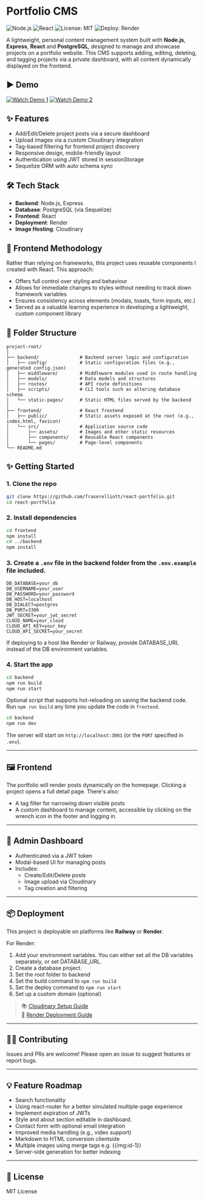 # Portfolio CMS

![Node.js](https://img.shields.io/badge/Backend-Node.js-43853D?logo=node.js&logoColor=white)
![React](https://img.shields.io/badge/Frontend-React-61DAFB?logo=react&logoColor=black)
![License: MIT](https://img.shields.io/badge/License-MIT-yellow)
![Deploy: Render](https://img.shields.io/badge/Deploy-Render-8357C5)

A lightweight, personal content management system built with **Node.js**, **Express**, **React** and **PostgreSQL**, designed to manage and showcase projects on a portfolio website. This CMS supports adding, editing, deleting, and tagging projects via a private dashboard, with all content dynamically displayed on the frontend.

## ▶️ Demo

[![Watch Demo 1](https://img.youtube.com/vi/2RAWELEAT-U/0.jpg)](https://youtu.be/2RAWELEAT-U)
[![Watch Demo 2](https://img.youtube.com/vi/hmNlZCbLAyM/0.jpg)](https://youtu.be/hmNlZCbLAyM)

## ✨ Features

- Add/Edit/Delete project posts via a secure dashboard
- Upload images via a custom Cloudinary integration
- Tag-based filtering for frontend project discovery
- Responsive design, mobile-friendly layout
- Authentication using JWT stored in sessionStorage
- Sequelize ORM with auto schema sync

## 🛠️ Tech Stack

- **Backend**: Node.js, Express
- **Database**: PostgreSQL (via Sequelize)
- **Frontend**: React
- **Deployment**: Render
- **Image Hosting**: Cloudinary

## 🎨 Frontend Methodology

Rather than relying on frameworks, this project uses reusable components I created with React. This approach:
- Offers full control over styling and behaviour
- Allows for immediate changes to styles without needing to track down framework variables
- Ensures consistency across elements (modals, toasts, form inputs, etc.)
- Served as a valuable learning experience in developing a lightweight, custom component library

## 📁 Folder Structure

```
project-root/
│
├── backend/               # Backend server logic and configuration
│   ├── config/            # Static configuration files (e.g., generated config.json)
│   ├── middleware/        # Middleware modules used in route handling
│   ├── models/            # Data models and structures
│   ├── routes/            # API route definitions
│   ├── scripts/           # CLI tools such as altering database schema
│   └── static-pages/      # Static HTML files served by the backend
│
├── frontend/              # React frontend
│   ├── public/            # Static assets exposed at the root (e.g., index.html, favicon)
│   └── src/               # Application source code
│       ├── assets/        # Images and other static resources
│       ├── components/    # Reusable React components
│       └── pages/         # Page-level components
└── README.md
```

## ✨ Getting Started

### 1. Clone the repo

```bash
git clone https://github.com/fraserelliott/react-portfolio.git
cd react-portfolio
```

### 2. Install dependencies

```bash
cd frontend
npm install
cd ../backend
npm install
```

### 3. Create a `.env` file in the backend folder from the `.env.example` file included.

```env
DB_DATABASE=your_db
DB_USERNAME=your_user
DB_PASSWORD=your_password
DB_HOST=localhost
DB_DIALECT=postgres
DB_PORT=3306
JWT_SECRET=your_jwt_secret
CLOUD_NAME=your_cloud
CLOUD_API_KEY=your_key
CLOUD_API_SECRET=your_secret
```

If deploying to a host like Render or Railway, provide DATABASE_URL instead of the DB environment variables.

### 4. Start the app

```bash
cd backend
npm run build
npm run start
```

Optional script that supports hot-reloading on saving the backend code. Run `npm run build` any time you update the code in `frontend`.
```bash
cd backend
npm run dev
```

The server will start on `http://localhost:3001` (or the `PORT` specified in `.env`).

---

## 🖼️ Frontend

The portfolio will render posts dynamically on the homepage. Clicking a project opens a full detail page. There's also:

- A tag filter for narrowing down visible posts
- A custom dashboard to manage content, accessible by clicking on the wrench icon in the footer and logging in.

---

## 🔐 Admin Dashboard

- Authenticated via a JWT token
- Modal-based UI for managing posts
- Includes:
  - Create/Edit/Delete posts
  - Image upload via Cloudinary
  - Tag creation and filtering

---

## 📦 Deployment

This project is deployable on platforms like **Railway** or **Render**.

For Render:

1. Add your environment variables. You can either set all the DB variables separately, or set DATABASE_URL.
2. Create a database project.
3. Set the root folder to backend
4. Set the build command to `npm run build`
5. Set the deploy command to `npm run start`
6. Set up a custom domain (optional)

> 📚 [Cloudinary Setup Guide](https://cloudinary.com/documentation)  
> 🚀 [Render Deployment Guide](https://render.com/docs)

---

## 🙋‍♂️ Contributing

Issues and PRs are welcome! Please open an issue to suggest features or report bugs.

---

## 💡 Feature Roadmap

- Search functionality
- Using react-router for a better simulated multiple-page experience
- Implement expiration of JWTs
- Style and about section editable in dashboard.
- Contact form with optional email integration
- Improved media handling (e.g., video support)
- Markdown to HTML conversion clientside
- Multiple images using merge tags e.g. {{img:id-1}}
- Server-side generation for better indexing

---

## 📄 License

MIT License